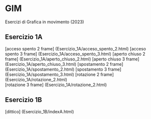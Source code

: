 # GIM
Esercizi di Grafica in movimento (2023)

## Esercizio 1A
[acceso spento 2 frame] (Esercizio_1A/acceso_spento_2.html) 
[acceso spento 3 frame] (Esercizio_1A/acceso_spento_3.html) 
[aperto chiuso 2 frame] (Esercizio_1A/aperto_chiuso_2.html) 
[aperto chiuso 3 frame] (Esercizio_1A/aperto_chiuso_3.html) 
[spostamento 2 frame] (Esercizio_1A/spostamento_2.html) 
[spostamento 3 frame] (Esercizio_1A/spostamento_3.html) 
[rotazione 2 frame] (Esercizio_1A/rotazione_2.html)  
[rotazione 3 frame] (Esercizio_1A/rotazione_2.html)  

## Esercizio 1B
[dittico] (Esercizio_1B/indexA.html)
